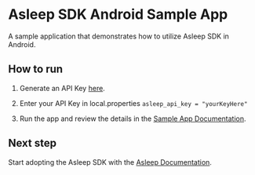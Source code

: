 # Asleep SDK Android Sample App
A sample application that demonstrates how to utilize Asleep SDK in Android.

## How to run
1. Generate an API Key [here](https://docs-en.asleep.ai/docs/dashboard-generate-api-key).

2. Enter your API Key in local.properties
   `asleep_api_key = "yourKeyHere"`

3. Run the app and review the details in the [Sample App Documentation](https://docs-en.asleep.ai/docs/sample-app).

## Next step
Start adopting the Asleep SDK with the [Asleep Documentation](https://docs-en.asleep.ai/docs).
